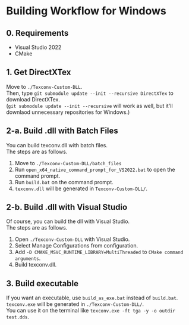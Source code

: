 # Building Workflow for Windows

## 0. Requirements

-   Visual Studio 2022
-   CMake

## 1. Get DirectXTex
Move to `./Texconv-Custom-DLL`.  
Then, type `git submodule update --init --recursive DirectXTex` to download DirectXTex.  
(`git submodule update --init --recursive` will work as well, but it'll downlaod unnecessary repositories for Windows.)  

## 2-a. Build .dll with Batch Files

You can build texconv.dll with batch files.  
The steps are as follows.

1.  Move to `./Texconv-Custom-DLL/batch_files`
2.  Run `open_x64_native_command_prompt_for_VS2022.bat` to open the command prompt.
3.  Run `build.bat` on the command prompt.
4.  `texconv.dll` will be generated in `Texconv-Custom-DLL/`.

## 2-b. Build .dll with Visual Studio

Of course, you can build the dll with Visual Studio.  
The steps are as follows.

1.  Open `./Texconv-Custom-DLL` with Visual Studio.
2.  Select Manage Configurations from configuration.
3.  Add `-D CMAKE_MSVC_RUNTIME_LIBRARY=MultiThreaded` to `CMake command arguments`.
4.  Build texconv.dll.

## 3. Build executable

If you want an executable, use `build_as_exe.bat` instead of `build.bat`.  
`texconv.exe` will be generated in `./Texconv-Custom-DLL/`.  
You can use it on the terminal like `texconv.exe -ft tga -y -o outdir test.dds`.  
